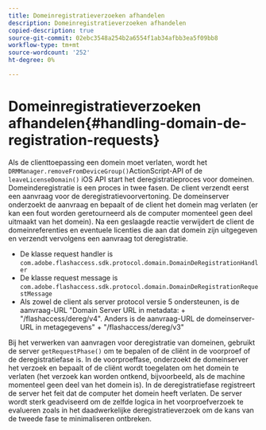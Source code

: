 ```yaml
---
title: Domeinregistratieverzoeken afhandelen
description: Domeinregistratieverzoeken afhandelen
copied-description: true
source-git-commit: 02ebc3548a254b2a6554f1ab34afbb3ea5f09bb8
workflow-type: tm+mt
source-wordcount: '252'
ht-degree: 0%

---
```


# Domeinregistratieverzoeken afhandelen{#handling-domain-de-registration-requests}

Als de clienttoepassing een domein moet verlaten, wordt het `DRMManager.removeFromDeviceGroup()`ActionScript-API of de `leaveLicenseDomain()` iOS API start het deregistratieproces voor domeinen. Domeinderegistratie is een proces in twee fasen. De client verzendt eerst een aanvraag voor de deregistratievoorvertoning. De domeinserver onderzoekt de aanvraag en bepaalt of de client het domein mag verlaten (er kan een fout worden geretourneerd als de computer momenteel geen deel uitmaakt van het domein). Na een geslaagde reactie verwijdert de client de domeinreferenties en eventuele licenties die aan dat domein zijn uitgegeven en verzendt vervolgens een aanvraag tot deregistratie.

* De klasse request handler is `com.adobe.flashaccess.sdk.protocol.domain.DomainDeRegistrationHandler`
* De klasse request message is `com.adobe.flashaccess.sdk.protocol.domain.DomainDeRegistrationRequestMessage`
* Als zowel de client als server protocol versie 5 ondersteunen, is de aanvraag-URL &quot;Domain Server URL in metadata: + &quot;/flashaccess/dereg/v4&quot;. Anders is de aanvraag-URL de domeinserver-URL in metagegevens&quot; + &quot;/flashaccess/dereg/v3&quot;

Bij het verwerken van aanvragen voor deregistratie van domeinen, gebruikt de server `getRequestPhase()` om te bepalen of de cliënt in de voorproef of de deregistratiefase is. In de voorproeffase, onderzoekt de domeinserver het verzoek en bepaalt of de cliënt wordt toegelaten om het domein te verlaten (het verzoek kan worden ontkend, bijvoorbeeld, als de machine momenteel geen deel van het domein is). In de deregistratiefase registreert de server het feit dat de computer het domein heeft verlaten. De server wordt sterk geadviseerd om de zelfde logica in het voorproefverzoek te evalueren zoals in het daadwerkelijke deregistratieverzoek om de kans van de tweede fase te minimaliseren ontbreken.
